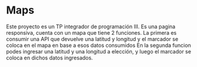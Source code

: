 # Maps

Este proyecto es un TP integrador de programación III. 
Es una pagina responsiva, cuenta con un mapa que tiene 2 funciones.
La primera es consumir una API que devuelve una latitud y longitud y el marcador se coloca en el mapa en base a esos datos consumidos
En la segunda funcion podes ingresar una latitud y una longitud a elección, y luego el marcador se coloca en dichos datos ingresados.

